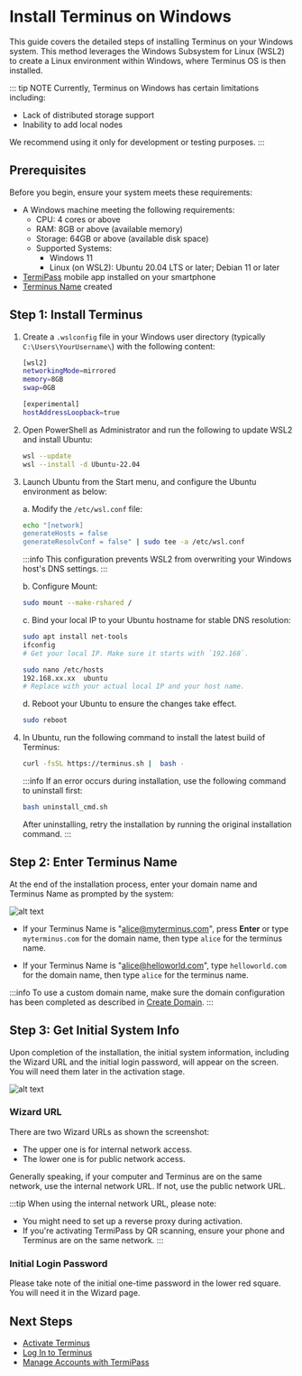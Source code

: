 
# Install Terminus on Windows

This guide covers the detailed steps of installing Terminus on your Windows system. This method leverages the Windows Subsystem for Linux (WSL2) to create a Linux environment within Windows, where Terminus OS is then installed.

::: tip NOTE
Currently, Terminus on Windows has certain limitations including:
- Lack of distributed storage support 
- Inability to add local nodes

We recommend using it only for development or testing purposes. 
:::


## Prerequisites

Before you begin, ensure your system meets these requirements:

- A Windows machine meeting the following requirements:
  - CPU: 4 cores or above
  - RAM: 8GB or above (available memory)
  - Storage: 64GB or above (available disk space)
  - Supported Systems:
     - Windows 11 
     - Linux (on WSL2): Ubuntu 20.04 LTS or later; Debian 11 or later
- [TermiPass](../../../termipass/overview.md#download-termipass) mobile app installed on your smartphone
- [Terminus Name](../../../termipass/account/index.md#create-a-terminus-name) created

## Step 1: Install Terminus 

1. Create a `.wslconfig` file in your Windows user directory (typically `C:\Users\YourUsername\`) with the following content:
   
   ```bash
   [wsl2]
   networkingMode=mirrored
   memory=8GB 
   swap=0GB

   [experimental]
   hostAddressLoopback=true

2. Open PowerShell as Administrator and run the following to update WSL2 and install Ubuntu:
   
   ```bash
   wsl --update
   wsl --install -d Ubuntu-22.04
   ```

3. Launch Ubuntu from the Start menu, and configure the Ubuntu environment as below:

   a. Modify the `/etc/wsl.conf` file:

   ```bash
   echo "[network]
   generateHosts = false
   generateResolvConf = false" | sudo tee -a /etc/wsl.conf
   ```
   :::info
   This configuration prevents WSL2 from overwriting your Windows host's DNS settings.
   :::

   b. Configure Mount:

   ```bash
   sudo mount --make-rshared /
   ```

   c. Bind your local IP to your Ubuntu hostname for stable DNS resolution:
  
      ```bash
      sudo apt install net-tools
      ifconfig
      # Get your local IP. Make sure it starts with `192.168`.
      ```
      
      ```bash
      sudo nano /etc/hosts
      192.168.xx.xx  ubuntu 
      # Replace with your actual local IP and your host name.
      ```

      d. Reboot your Ubuntu to ensure the changes take effect.

      ```bash
      sudo reboot
      ``` 
    
4. In Ubuntu, run the following command to install the latest build of Terminus:

   ```bash
   curl -fsSL https://terminus.sh |  bash -
   ```

   :::info
   If an error occurs during installation, use the following command to uninstall first:
   ```bash
   bash uninstall_cmd.sh
   ```
   After uninstalling, retry the installation by running the original installation command.
   :::

## Step 2: Enter Terminus Name

At the end of the installation process, enter your domain name and Terminus Name as prompted by the system:

![alt text](/images/how-to/terminus/enter_terminus_name.png)

- If your Terminus Name is "alice@myterminus.com", press **Enter** or type `myterminus.com` for the domain name, then type `alice` for the terminus name.

- If your Terminus Name is "alice@helloworld.com", type `helloworld.com` for the domain name, then type `alice` for the terminus name.

:::info
To use a custom domain name, make sure the domain configuration has been completed as described in [Create Domain](../../../space/domain/host-domain.md).
:::

## Step 3: Get Initial System Info

Upon completion of the installation, the initial system information, including the Wizard URL and the initial login password, will appear on the screen. You will need them later in the activation stage.

![alt text](/images/how-to/terminus/one_time_password.png)

### Wizard URL

There are two Wizard URLs as shown the screenshot:

- The upper one is for internal network access.
- The lower one is for public network access.

Generally speaking, if your computer and Terminus are on the same network, use the internal network URL. If not, use the public network URL.

:::tip
When using the internal network URL, please note:
- You might need to set up a reverse proxy during activation.
- If you're activating TermiPass by QR scanning, ensure your phone and Terminus are on the same network.
:::

### Initial Login Password

Please take note of the initial one-time password in the lower red square. You will need it in the Wizard page. 

## Next Steps

- [Activate Terminus](../wizard.md)
- [Log In to Terminus](../login.md)
- [Manage Accounts with TermiPass](../../../termipass/account/index.md)





